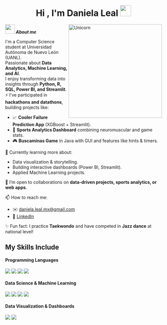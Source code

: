 <h1 align="center">Hi , I'm Daniela Leal <img src="https://media.giphy.com/media/hvRJCLFzcasrR4ia7z/giphy.gif" width="35"></h1>

<img align="right" width=300px alt="Unicorn" src="https://c.tenor.com/GN73MKBawZYAAAAi/busy-cute.gif" />

<img src="https://media.giphy.com/media/ObNTw8Uzwy6KQ/giphy.gif" width="30px">&nbsp;***About me***

I'm a Computer Science student at Universidad Autónoma de Nuevo León (UANL).  
Passionate about **Data Analytics, Machine Learning, and AI**.  
I enjoy transforming data into insights through **Python, R, SQL, Power BI, and Streamlit**.  
⚡ I’ve participated in **hackathons and datathons**, building projects like:  
   - 📈 **Cooler Failure Prediction App** (XGBoost + Streamlit).  
   - 🏀 **Sports Analytics Dashboard** combining neuromuscular and game stats.  
   - 🎮 **Buscaminas Game** in Java with GUI and features like hints & timers.  

🌱 Currently learning more about:  
- Data visualization & storytelling.
- Building interactive dashboards (Power BI, Streamlit).  
- Applied Machine Learning projects.  

🤝 I’m open to collaborations on **data-driven projects, sports analytics, or web apps**.  

📫 How to reach me:  
- ✉️ [daniela.leal.mx@gmail.com](mailto:daniela.leal.mx@gmail.com)  
- 💼 [LinkedIn](https://linkedin.com/in/daniela-leal)  

✨ Fun fact: I practice **Taekwondo** and have competed in **Jazz dance** at national level!  

## My Skills Include

<h4> Programming Languages </h4>
<span> 
  <img src="https://img.shields.io/badge/python-3670A0?style=for-the-badge&logo=python&logoColor=ffdd54">
  <img src="https://img.shields.io/badge/r-%23276DC3.svg?style=for-the-badge&logo=r&logoColor=white">
  <img src="https://img.shields.io/badge/java-%23ED8B00.svg?style=for-the-badge&logo=openjdk&logoColor=white">
  <img src="https://img.shields.io/badge/c++-%2300599C.svg?style=for-the-badge&logo=c%2B%2B&logoColor=white">
  
</span>

<h4> Data Science & Machine Learning </h4>
<span>
  <img src="https://img.shields.io/badge/pandas-%23150458.svg?style=for-the-badge&logo=pandas&logoColor=white">
  <img src="https://img.shields.io/badge/numpy-%23013243.svg?style=for-the-badge&logo=numpy&logoColor=white">
  <img src="https://img.shields.io/badge/scikit--learn-%23F7931E.svg?style=for-the-badge&logo=scikit-learn&logoColor=white">
  <img src="https://img.shields.io/badge/Matplotlib-%23ffffff.svg?style=for-the-badge&logo=Matplotlib&logoColor=black">
  
</span>

<h4> Data Visualization & Dashboards </h4>
<span>
  <img src="https://img.shields.io/badge/power_bi-F2C811?style=for-the-badge&logo=powerbi&logoColor=black">
  <img src="https://img.shields.io/badge/Streamlit-%23FE4B4B.svg?style=for-the-badge&logo=streamlit&logoColor=white">
  
  
</span>

